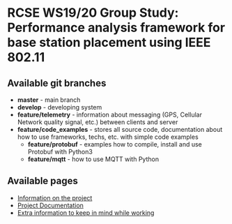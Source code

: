 # RCSE WS19/20 Group Study: Performance analysis framework for base station placement using IEEE 802.11

## Available git branches

- **master** - main branch
- **develop** - developing system
- **feature/telemetry** - information about messaging (GPS, Cellular Network quality signal, etc.) between clients and server
- **feature/code_examples** - stores all source code, documentation about how to use frameworks, techs, etc. with simple code examples
    - **feature/protobuf** - examples how to compile, install and use Protobuf with Python3
    - **feature/mqtt** - how to use MQTT with Python

## Available pages

- [Information on the project](DESCRIPTION.md)
- [Project Documentation](docs/README.md)
- [Extra information to keep in mind while working](extras/README.md)